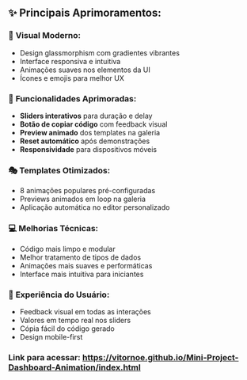 ## ✨ **Principais Aprimoramentos:**

### 🎨 **Visual Moderno:**
- Design glassmorphism com gradientes vibrantes
- Interface responsiva e intuitiva
- Animações suaves nos elementos da UI
- Ícones e emojis para melhor UX

### 🚀 **Funcionalidades Aprimoradas:**
- **Sliders interativos** para duração e delay
- **Botão de copiar código** com feedback visual
- **Preview animado** dos templates na galeria
- **Reset automático** após demonstrações
- **Responsividade** para dispositivos móveis

### 🎭 **Templates Otimizados:**
- 8 animações populares pré-configuradas
- Previews animados em loop na galeria
- Aplicação automática no editor personalizado

### 💻 **Melhorias Técnicas:**
- Código mais limpo e modular
- Melhor tratamento de tipos de dados
- Animações mais suaves e performáticas
- Interface mais intuitiva para iniciantes

### 🎯 **Experiência do Usuário:**
- Feedback visual em todas as interações
- Valores em tempo real nos sliders
- Cópia fácil do código gerado
- Design mobile-first

### Link para acessar: https://vitornoe.github.io/Mini-Project-Dashboard-Animation/index.html
